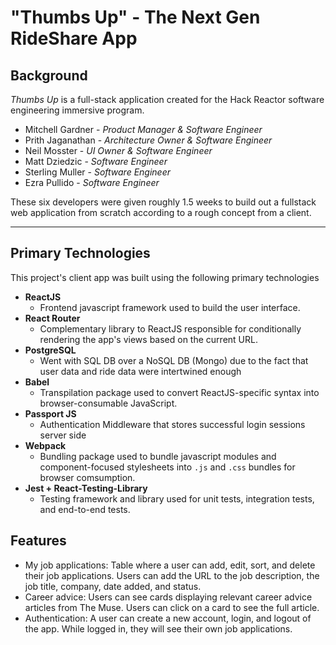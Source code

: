 # "Thumbs Up" - The Next Gen RideShare App

## Background

*Thumbs Up* is a full-stack application created for the Hack Reactor software engineering immersive program.

- Mitchell Gardner - *Product Manager & Software Engineer*
- Prith Jaganathan - *Architecture Owner & Software Engineer*
- Neil Mosster - *UI Owner & Software Engineer*
- Matt Dziedzic - *Software Engineer*
- Sterling Muller - *Software Engineer*
- Ezra Pullido - *Software Engineer*


These six developers were given roughly 1.5 weeks to build out a fullstack web application from scratch according to a rough concept from a client.

---


## Primary Technologies

This project's client app was built using the following primary technologies

- **ReactJS**
    - Frontend javascript framework used to build the user interface.
- **React Router**
    - Complementary library to ReactJS responsible for conditionally rendering the app's views based on the current URL.
- **PostgreSQL**
    - Went with SQL DB over a NoSQL DB (Mongo) due to the fact that user data and ride data were intertwined enough 
- **Babel**
    - Transpilation package used to convert ReactJS-specific syntax into browser-consumable JavaScript.
- **Passport JS**
    - Authentication Middleware that stores successful login sessions server side
- **Webpack**
    - Bundling package used to bundle javascript modules and component-focused stylesheets into ```.js``` and ```.css``` bundles for browser comsumption.
- **Jest + React-Testing-Library**
    - Testing framework and library used for unit tests, integration tests, and end-to-end tests.

## Features

- My job applications: Table where a user can add, edit, sort, and delete their job applications. Users can add the URL to the job description, the job title, company, date added, and status.
- Career advice: Users can see cards displaying relevant career advice articles from The Muse. Users can click on a card to see the full article.
- Authentication: A user can create a new account, login, and logout of the app. While logged in, they will see their own job applications.

